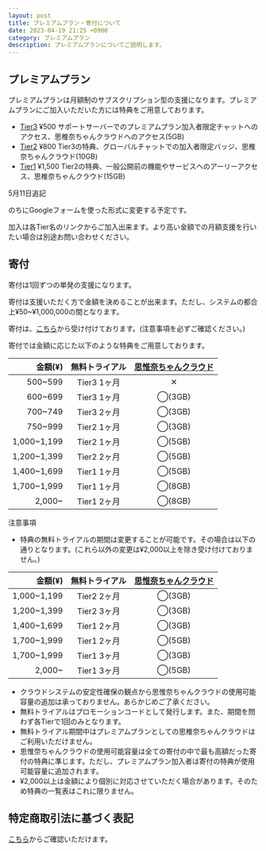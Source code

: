 ```yaml
---
layout: post
title: プレミアムプラン・寄付について
date: 2023-04-19 21:25 +0900
category: プレミアムプラン
description: プレミアムプランについてご説明します。
---
```


## プレミアムプラン

プレミアムプランは月額制のサブスクリプション型の支援になります。プレミアムプランにご加入いただいた方には特典をご用意しております。

- [Tier3](https://buy.stripe.com/28o8xK1S04fucnu147)  ¥500  サポートサーバーでのプレミアムプラン加入者限定チャットへのアクセス、思椎奈ちゃんクラウドへのアクセス(5GB)
- [Tier2](https://buy.stripe.com/28o29mdAI3bqbjqcMO)  ¥800  Tier3の特典、グローバルチャットでの加入者限定バッジ、思椎奈ちゃんクラウド(10GB)
- [Tier1](https://buy.stripe.com/eVa3dqgMU3bqdry289)  ¥1,500 Tier2の特典、一般公開前の機能やサービスへのアーリーアクセス、思椎奈ちゃんクラウド(15GB)

5月11日追記

のちにGoogleフォームを使った形式に変更する予定です。

加入は各Tier名のリンクからご加入出来ます。より高い金額での月額支援を行いたい場合は別途お問い合わせください。

## 寄付

寄付は1回ずつの単発の支援になります。

寄付は支援いただく方で金額を決めることが出来ます。ただし、システムの都合上¥50~¥1,000,000の間となります。

寄付は、[こちら](https://donate.stripe.com/fZe6pC9kscM0gDK144)から受け付けております。(注意事項を必ずご確認ください。)

寄付では金額に応じた以下のような特典をご用意しております。

|  金額(¥)  |  無料トライアル  |  [思惟奈ちゃんクラウド](https://help.sina-chan.com/category/%E3%83%97%E3%83%AC%E3%83%9F%E3%82%A2%E3%83%A0%E3%83%97%E3%83%A9%E3%83%B3/%E6%80%9D%E6%83%9F%E5%A5%88%E3%81%A1%E3%82%83%E3%82%93%E3%82%AF%E3%83%A9%E3%82%A6%E3%83%89)  |
| ---: | :---: | :---: |
|  500~599  |  Tier3 1ヶ月  |  ✕  |
|  600~699  |  Tier3 1ヶ月  |  ◯(3GB)  |
|  700~749  |  Tier3 2ヶ月  |  ◯(3GB)  |
|  750~999  |  Tier2 1ヶ月  |  ◯(3GB)  |
|  1,000~1,199  |  Tier2 1ヶ月  |  ◯(5GB)  |
|  1,200~1,399  |  Tier2 2ヶ月  |  ◯(5GB)  |
|  1,400~1,699  |  Tier1 1ヶ月  |  ◯(5GB)  |
|  1,700~1,999  |  Tier1 1ヶ月  |  ◯(8GB)  |
|  2,000~  |  Tier1 2ヶ月  |  ◯(8GB)  |

注意事項

- 特典の無料トライアルの期間は変更することが可能です。その場合は以下の通りとなります。(これら以外の変更は¥2,000以上を除き受け付けておりません。)

|  金額(¥)  |  無料トライアル  |  [思惟奈ちゃんクラウド](https://help.sina-chan.com/category/%E3%83%97%E3%83%AC%E3%83%9F%E3%82%A2%E3%83%A0%E3%83%97%E3%83%A9%E3%83%B3/%E6%80%9D%E6%83%9F%E5%A5%88%E3%81%A1%E3%82%83%E3%82%93%E3%82%AF%E3%83%A9%E3%82%A6%E3%83%89)  |
| ---: | :---: | :---: |
|  1,000~1,199  |  Tier2 2ヶ月  |  ◯(3GB)  |
|  1,200~1,399  |  Tier2 3ヶ月  |  ◯(3GB)  |
|  1,400~1,699  |  Tier1 2ヶ月  |  ◯(3GB)  |
|  1,700~1,999  |  Tier1 2ヶ月  |  ◯(5GB)  |
|  1,700~1,999  |  Tier1 3ヶ月  |  ◯(3GB)  |
|  2,000~  |  Tier1 3ヶ月  |  ◯(5GB)  |

- クラウドシステムの安定性確保の観点から思惟奈ちゃんクラウドの使用可能容量の追加は承っておりません。あらかじめご了承ください。
- 無料トライアルはプロモーションコードとして発行します。また、期間を問わず各Tierで1回のみとなります。
- 無料トライアル期間中はプレミアムプランとしての思椎奈ちゃんクラウドはご利用いただけません。
- 思惟奈ちゃんクラウドの使用可能容量は全ての寄付の中で最も高額だった寄付の特典に準じます。ただし、プレミアムプラン加入者は寄付の特典が使用可能容量に追加されます。
- ¥2,000以上は金額により個別に対応させていただく場合があります。そのため特典の一覧表はこれに限りません。

## 特定商取引法に基づく表記

[こちら](https://sina-chan.com/legal/tradelaw)からご確認いただけます。

